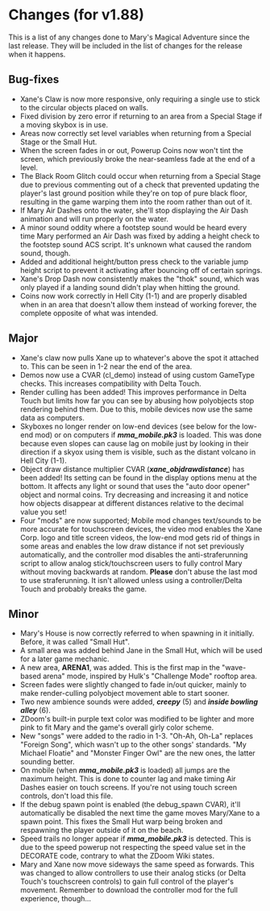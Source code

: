 # Changes (for v1.88)
This is a list of any changes done to Mary's Magical Adventure since the last release. They will be included in the list of changes for the release when it happens.
## Bug-fixes
* Xane's Claw is now more responsive, only requiring a single use to stick to the circular objects placed on walls.
* Fixed division by zero error if returning to an area from a Special Stage if a moving skybox is in use.
* Areas now correctly set level variables when returning from a Special Stage or the Small Hut.
* When the screen fades in or out, Powerup Coins now won't tint the screen, which previously broke the near-seamless fade at the end of a level.
* The Black Room Glitch could occur when returning from a Special Stage due to previous commenting out of a check that prevented updating the player's last ground position while they're on top of pure black floor, resulting in the game warping them into the room rather than out of it.
* If Mary Air Dashes onto the water, she'll stop displaying the Air Dash animation and will run properly on the water.
* A minor sound oddity where a footstep sound would be heard every time Mary performed an Air Dash was fixed by adding a height check to the footstep sound ACS script. It's unknown what caused the random sound, though.
* Added and additional height/button press check to the variable jump height script to prevent it activating after bouncing off of certain springs.
* Xane's Drop Dash now consistently makes the "thok" sound, which was only played if a landing sound didn't play when hitting the ground.
* Coins now work correctly in Hell City (1-1) and are properly disabled when in an area that doesn't allow them instead of working forever, the complete opposite of what was intended.
## Major
* Xane's claw now pulls Xane up to whatever's above the spot it attached to. This can be seen in 1-2 near the end of the area.
* Demos now use a CVAR (cl_demo) instead of using custom GameType checks. This increases compatibility with Delta Touch.
* Render culling has been added! This improves performance in Delta Touch but limits how far you can see by abusing how polyobjects stop rendering behind them. Due to this, mobile devices now use the same data as computers.
* Skyboxes no longer render on low-end devices (see below for the low-end mod) or on computers if ***mma_mobile.pk3*** is loaded. This was done because even slopes can cause lag on mobile just by looking in their direction if a skyox using them is visible, such as the distant volcano in Hell City (1-1).
* Object draw distance multiplier CVAR (***xane_objdrawdistance***) has been added! Its setting can be found in the display options menu at the bottom. It affects any light or sound that uses the "auto door opener" object and normal coins. Try decreasing and increasing it and notice how objects disappear at different distances relative to the decimal value you set!
* Four "mods" are now supported; Mobile mod changes text/sounds to be more accurate for touchscreen devices, the video mod enables the Xane Corp. logo and title screen videos, the low-end mod gets rid of things in some areas and enables the low draw distance if not set previously automatically, and the controller mod disables the anti-straferunning script to allow analog stick/touchscreen users to fully control Mary without moving backwards at random. **Please** don't abuse the last mod to use straferunning. It isn't allowed unless using a controller/Delta Touch and probably breaks the game.
## Minor
* Mary's House is now correctly referred to when spawning in it initially. Before, it was called "Small Hut".
* A small area was added behind Jane in the Small Hut, which will be used for a later game mechanic.
* A new area, **ARENA1**, was added. This is the first map in the "wave-based arena" mode, inspired by Hulk's "Challenge Mode" rooftop area.
* Screen fades were slightly changed to fade in/out quicker, mainly to make render-culling polyobject movement able to start sooner.
* Two new ambience sounds were added, ***creepy*** (5) and ***inside bowling alley*** (6).
* ZDoom's built-in purple text color was modified to be lighter and more pink to fit Mary and the game's overall girly color scheme.
* New "songs" were added to the radio in 1-3. "Oh-Ah, Oh-La" replaces "Foreign Song", which wasn't up to the other songs' standards. "My Michael Floatie" and "Monster Finger Owl" are the new ones, the latter sounding better.
* On mobile (when ***mma_mobile.pk3*** is loaded) all jumps are the maximum height. This is done to counter lag and make timing Air Dashes easier on touch screens. If you're not using touch screen controls, don't load this file.
* If the debug spawn point is enabled (the debug_spawn CVAR), it'll automatically be disabled the next time the game moves Mary/Xane to a spawn point. This fixes the Small Hut warp being broken and respawning the player outside of it on the beach.
* Speed trails no longer appear if ***mma_mobile.pk3*** is detected. This is due to the speed powerup not respecting the speed value set in the DECORATE code, contrary to what the ZDoom Wiki states.
* Mary and Xane now move sideways the same speed as forwards. This was changed to allow controllers to use their analog sticks (or Delta Touch's touchscreen controls) to gain full control of the player's movement. Remember to download the controller mod for the full experience, though...